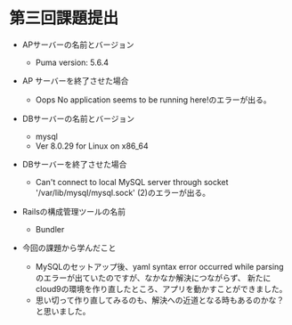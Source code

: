 # 第三回課題提出

- APサーバーの名前とバージョン
  - Puma version: 5.6.4
 
- AP サーバーを終了させた場合
  - Oops No application seems to be running here!のエラーが出る。

- DBサーバーの名前とバージョン
  -  mysql
  -  Ver 8.0.29 for Linux on x86_64

- DBサーバーを終了させた場合
  - Can't connect to local MySQL server through socket '/var/lib/mysql/mysql.sock' (2)のエラーが出る。

- Railsの構成管理ツールの名前
  - Bundler

- 今回の課題から学んだこと
  - MySQLのセットアップ後、yaml syntax error occurred while parsingのエラーが出ていたのですが、なかなか解決につながらず、  新たにcloud9の環境を作り直したところ、アプリを動かすことができました。
  - 思い切って作り直してみるのも、解決への近道となる時もあるのかな？と思いました。
